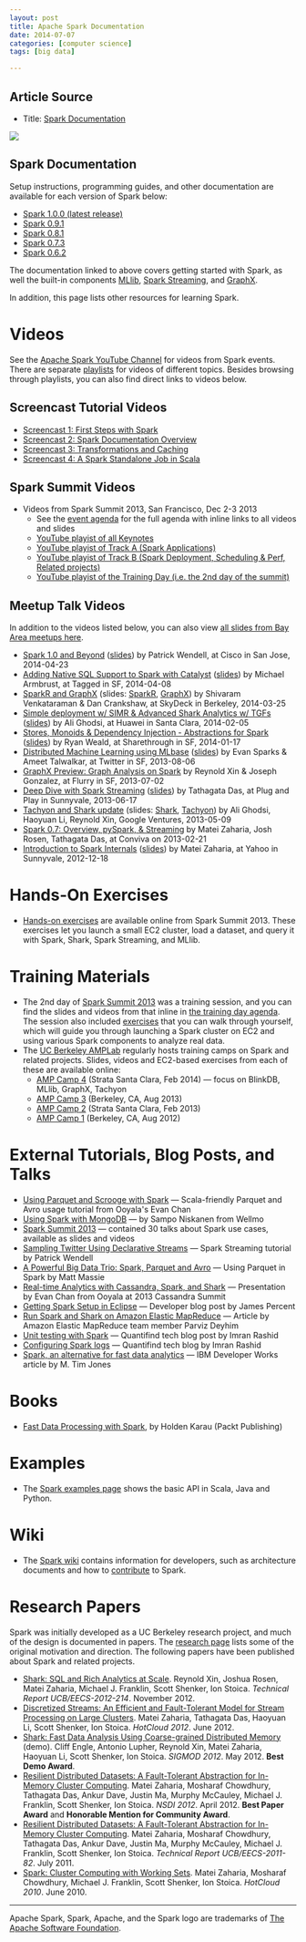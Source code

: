 ```yaml
---
layout: post
title: Apache Spark Documentation
date: 2014-07-07
categories: [computer science]
tags: [big data]

---
```


## Article Source
* Title: [Spark Documentation](http://spark.apache.org/documentation.html)

[![](http://sungsoo.github.com/images/sparkdoc.png)](http://sungsoo.github.com/images/sparkdoc.png)

Spark Documentation
-------------------

Setup instructions, programming guides, and other documentation are
available for each version of Spark below:

-   [Spark 1.0.0 (latest release)](/docs/latest/)
-   [Spark 0.9.1](/docs/0.9.1/)
-   [Spark 0.8.1](/docs/0.8.1/)
-   [Spark 0.7.3](/docs/0.7.3/)
-   [Spark 0.6.2](/docs/0.6.2/)

The documentation linked to above covers getting started with Spark, as
well the built-in components [MLlib](/docs/latest/mllib-guide.html),
[Spark Streaming](/docs/latest/streaming-programming-guide.html), and
[GraphX](/docs/latest/graphx-guide.html).

In addition, this page lists other resources for learning Spark.

# Videos

See the [Apache Spark YouTube
Channel](http://www.youtube.com/channel/UCRzsq7k4-kT-h3TDUBQ82-w) for
videos from Spark events. There are separate
[playlists](http://www.youtube.com/channel/UCRzsq7k4-kT-h3TDUBQ82-w/playlists)
for videos of different topics. Besides browsing through playlists, you
can also find direct links to videos below.

## Screencast Tutorial Videos

-   [Screencast 1: First Steps with
    Spark](/screencasts/1-first-steps-with-spark.html)
-   [Screencast 2: Spark Documentation
    Overview](/screencasts/2-spark-documentation-overview.html)
-   [Screencast 3: Transformations and
    Caching](/screencasts/3-transformations-and-caching.html)
-   [Screencast 4: A Spark Standalone Job in
    Scala](/screencasts/4-a-standalone-job-in-spark.html)

## Spark Summit Videos

-   Videos from Spark Summit 2013, San Francisco, Dec 2-3 2013
    -   See the [event
        agenda](http://spark-summit.org/2013#agendapluginwidget-4) for
        the full agenda with inline links to all videos and slides
    -   [YouTube playist of all
        Keynotes](http://www.youtube.com/playlist?list=PL-x35fyliRwjXj33QvAXN0Vlx0gc6u0je)
    -   [YouTube playist of Track A (Spark
        Applications)](http://www.youtube.com/playlist?list=PL-x35fyliRwiNcKwIkDEQZBejiqxEJ79U)
    -   [YouTube playist of Track B (Spark Deployment, Scheduling &
        Perf, Related
        projects)](http://www.youtube.com/playlist?list=PL-x35fyliRwiNcKwIkDEQZBejiqxEJ79U)
    -   [YouTube playist of the Training Day (i.e. the 2nd day of the
        summit)](http://www.youtube.com/playlist?list=PL-x35fyliRwjR1Umntxz52zv3EcKpbzCp)

## Meetup Talk Videos

In addition to the videos listed below, you can also view [all slides
from Bay Area meetups here](http://www.meetup.com/spark-users/files/).

-   [Spark 1.0 and
    Beyond](http://www.youtube.com/watch?v=NUQ-8to2XAk&list=PL-x35fyliRwiP3YteXbnhk0QGOtYLBT3a)
    ([slides](http://files.meetup.com/3138542/Spark%201.0%20Meetup.ppt))
    by Patrick Wendell, at Cisco in San Jose, 2014-04-23
-   [Adding Native SQL Support to Spark with
    Catalyst](http://www.youtube.com/watch?v=ju2OQEXqONU&list=PL-x35fyliRwiP3YteXbnhk0QGOtYLBT3a)
    ([slides](http://files.meetup.com/3138542/Spark%20SQL%20Meetup%20-%204-8-2012.pdf))
    by Michael Armbrust, at Tagged in SF, 2014-04-08
-   [SparkR and
    GraphX](http://www.youtube.com/watch?v=MY0NkZY_tJw&list=PL-x35fyliRwiP3YteXbnhk0QGOtYLBT3a)
    (slides:
    [SparkR](http://files.meetup.com/3138542/SparkR-meetup.pdf),
    [GraphX](http://files.meetup.com/3138542/graphx%40spark_meetup03_2014.pdf))
    by Shivaram Venkataraman & Dan Crankshaw, at SkyDeck in Berkeley,
    2014-03-25
-   [Simple deployment w/ SIMR & Advanced Shark Analytics w/
    TGFs](http://www.youtube.com/watch?v=5niXiiEX5pE&list=PL-x35fyliRwiP3YteXbnhk0QGOtYLBT3a)
    ([slides](http://files.meetup.com/3138542/tgf.pptx)) by Ali Ghodsi,
    at Huawei in Santa Clara, 2014-02-05
-   [Stores, Monoids & Dependency Injection - Abstractions for
    Spark](http://www.youtube.com/watch?v=C7gWtxelYNM&list=PL-x35fyliRwiP3YteXbnhk0QGOtYLBT3a)
    ([slides](http://files.meetup.com/3138542/Abstractions%20for%20spark%20streaming%20-%20spark%20meetup%20presentation.pdf))
    by Ryan Weald, at Sharethrough in SF, 2014-01-17
-   [Distributed Machine Learning using
    MLbase](https://www.youtube.com/watch?v=IxDnF_X4M-8)
    ([slides](http://files.meetup.com/3138542/sparkmeetup_8_6_13_final_reduced.pdf))
    by Evan Sparks & Ameet Talwalkar, at Twitter in SF, 2013-08-06
-   [GraphX Preview: Graph Analysis on
    Spark](https://www.youtube.com/watch?v=vJQ2RZj9hqs) by Reynold Xin &
    Joseph Gonzalez, at Flurry in SF, 2013-07-02
-   [Deep Dive with Spark
    Streaming](http://www.youtube.com/watch?v=D1knCQZQQnw)
    ([slides](http://www.slideshare.net/spark-project/deep-divewithsparkstreaming-tathagatadassparkmeetup20130617))
    by Tathagata Das, at Plug and Play in Sunnyvale, 2013-06-17
-   [Tachyon and Shark
    update](https://www.youtube.com/watch?v=cAZ624-69PQ) (slides:
    [Shark](http://files.meetup.com/3138542/2013-05-09%20Shark%20%40%20Spark%20Meetup.pdf),
    [Tachyon](http://files.meetup.com/3138542/Tachyon_2013-05-09_Spark_Meetup.pdf))
    by Ali Ghodsi, Haoyuan Li, Reynold Xin, Google Ventures, 2013-05-09
-   [Spark 0.7: Overview, pySpark, &
    Streaming](https://www.youtube.com/playlist?list=PLxwbieuTaYXmWTBovyyw2NibPfUaJk-h4)
    by Matei Zaharia, Josh Rosen, Tathagata Das, at Conviva on
    2013-02-21
-   [Introduction to Spark
    Internals](https://www.youtube.com/watch?v=49Hr5xZyTEA)
    ([slides](http://files.meetup.com/3138542/dev-meetup-dec-2012.pptx))
    by Matei Zaharia, at Yahoo in Sunnyvale, 2012-12-18

# Hands-On Exercises

-   [Hands-on exercises](http://spark-summit.org/2013/exercises/) are
    available online from Spark Summit 2013. These exercises let you
    launch a small EC2 cluster, load a dataset, and query it with Spark,
    Shark, Spark Streaming, and MLlib.

# Training Materials

-   The 2nd day of [Spark Summit 2013](http://spark-summit.org/2013) was
    a training session, and you can find the slides and videos from that
    inline in [the training day
    agenda](http://spark-summit.org/summit-2013/#agendapluginwidget-5).
    The session also included
    [exercises](http://spark-summit.org/2013/exercises/) that you can
    walk through yourself, which will guide you through launching a
    Spark cluster on EC2 and using various Spark components to analyze
    real data.
-   The [UC Berkeley AMPLab](https://amplab.cs.berkeley.edu/) regularly
    hosts training camps on Spark and related projects. Slides, videos
    and EC2-based exercises from each of these are available online:
    -   [AMP Camp 4](http://ampcamp.berkeley.edu/4/) (Strata Santa
        Clara, Feb 2014) — focus on BlinkDB, MLlib, GraphX, Tachyon
    -   [AMP Camp 3](http://ampcamp.berkeley.edu/3/) (Berkeley, CA, Aug
        2013)
    -   [AMP Camp
        2](http://ampcamp.berkeley.edu/amp-camp-two-strata-2013/)
        (Strata Santa Clara, Feb 2013)
    -   [AMP Camp 1](http://ampcamp.berkeley.edu/agenda-2012/)
        (Berkeley, CA, Aug 2012)

# External Tutorials, Blog Posts, and Talks

-   [Using Parquet and Scrooge with
    Spark](http://engineering.ooyala.com/blog/using-parquet-and-scrooge-spark)
    — Scala-friendly Parquet and Avro usage tutorial from Ooyala's Evan
    Chan
-   [Using Spark with
    MongoDB](http://codeforhire.com/2014/02/18/using-spark-with-mongodb/)
    — by Sampo Niskanen from Wellmo
-   [Spark Summit 2013](http://spark-summit.org/2013) — contained 30
    talks about Spark use cases, available as slides and videos
-   [Sampling Twitter Using Declarative
    Streams](http://www.pwendell.com/2013/09/28/declarative-streams.html)
    — Spark Streaming tutorial by Patrick Wendell
-   [A Powerful Big Data Trio: Spark, Parquet and
    Avro](http://zenfractal.com/2013/08/21/a-powerful-big-data-trio/) —
    Using Parquet in Spark by Matt Massie
-   [Real-time Analytics with Cassandra, Spark, and
    Shark](http://www.slideshare.net/EvanChan2/cassandra2013-spark-talk-final)
    — Presentation by Evan Chan from Ooyala at 2013 Cassandra Summit
-   [Getting Spark Setup in Eclipse](http://syndeticlogic.net/?p=311) —
    Developer blog post by James Percent
-   [Run Spark and Shark on Amazon Elastic
    MapReduce](http://aws.amazon.com/articles/Elastic-MapReduce/4926593393724923)
    — Article by Amazon Elastic MapReduce team member Parviz Deyhim
-   [Unit testing with
    Spark](http://blog.quantifind.com/posts/spark-unit-test/) —
    Quantifind tech blog post by Imran Rashid
-   [Configuring Spark
    logs](http://blog.quantifind.com/posts/logging-post/) — Quantifind
    tech blog by Imran Rashid
-   [Spark, an alternative for fast data
    analytics](http://www.ibm.com/developerworks/library/os-spark/) —
    IBM Developer Works article by M. Tim Jones

# Books

-   [Fast Data Processing with
    Spark](http://www.packtpub.com/fast-data-processing-with-spark/book),
    by Holden Karau (Packt Publishing)

# Examples

-   The [Spark examples page](/examples.html) shows the basic API in
    Scala, Java and Python.

# Wiki

-   The [Spark
    wiki](https://cwiki.apache.org/confluence/display/SPARK/Wiki+Homepage)
    contains information for developers, such as architecture documents
    and how to
    [contribute](https://cwiki.apache.org/confluence/display/SPARK/Contributing+to+Spark)
    to Spark.

# Research Papers

Spark was initially developed as a UC Berkeley research project, and
much of the design is documented in papers. The [research
page](/research.html) lists some of the original motivation and
direction. The following papers have been published about Spark and
related projects.

-   [Shark: SQL and Rich Analytics at
    Scale](http://www.eecs.berkeley.edu/Pubs/TechRpts/2012/EECS-2012-214.pdf).
    Reynold Xin, Joshua Rosen, Matei Zaharia, Michael J. Franklin, Scott
    Shenker, Ion Stoica. *Technical Report UCB/EECS-2012-214*. November
    2012.
-   [Discretized Streams: An Efficient and Fault-Tolerant Model for
    Stream Processing on Large
    Clusters](http://www.cs.berkeley.edu/~matei/papers/2012/hotcloud_spark_streaming.pdf).
    Matei Zaharia, Tathagata Das, Haoyuan Li, Scott Shenker, Ion Stoica.
    *HotCloud 2012*. June 2012.
-   [Shark: Fast Data Analysis Using Coarse-grained Distributed
    Memory](http://www.cs.berkeley.edu/~matei/papers/2012/sigmod_shark_demo.pdf)
    (demo). Cliff Engle, Antonio Lupher, Reynold Xin, Matei Zaharia,
    Haoyuan Li, Scott Shenker, Ion Stoica. *SIGMOD 2012*. May 2012.
    **Best Demo Award**.
-   [Resilient Distributed Datasets: A Fault-Tolerant Abstraction for
    In-Memory Cluster
    Computing](http://www.cs.berkeley.edu/~matei/papers/2012/nsdi_spark.pdf).
    Matei Zaharia, Mosharaf Chowdhury, Tathagata Das, Ankur Dave, Justin
    Ma, Murphy McCauley, Michael J. Franklin, Scott Shenker, Ion Stoica.
    *NSDI 2012*. April 2012. **Best Paper Award** and **Honorable
    Mention for Community Award**.
-   [Resilient Distributed Datasets: A Fault-Tolerant Abstraction for
    In-Memory Cluster
    Computing](http://www.cs.berkeley.edu/~matei/papers/2011/tr_spark.pdf).
    Matei Zaharia, Mosharaf Chowdhury, Tathagata Das, Ankur Dave, Justin
    Ma, Murphy McCauley, Michael J. Franklin, Scott Shenker, Ion Stoica.
    *Technical Report UCB/EECS-2011-82*. July 2011.
-   [Spark: Cluster Computing with Working
    Sets](http://www.cs.berkeley.edu/~matei/papers/2010/hotcloud_spark.pdf).
    Matei Zaharia, Mosharaf Chowdhury, Michael J. Franklin, Scott
    Shenker, Ion Stoica. *HotCloud 2010*. June 2010.

* * * * *

Apache Spark, Spark, Apache, and the Spark logo are trademarks of [The
Apache Software Foundation](http://www.apache.org).